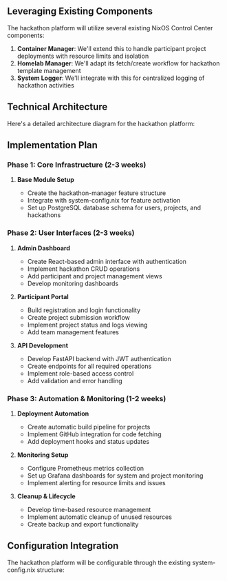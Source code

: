 ## Leveraging Existing Components

The hackathon platform will utilize several existing NixOS Control Center components:

1. __Container Manager__: We'll extend this to handle participant project deployments with resource limits and isolation
2. __Homelab Manager__: We'll adapt its fetch/create workflow for hackathon template management
3. __System Logger__: We'll integrate with this for centralized logging of hackathon activities

## Technical Architecture

Here's a detailed architecture diagram for the hackathon platform:

## Implementation Plan

### Phase 1: Core Infrastructure (2-3 weeks)

1. __Base Module Setup__

   - Create the hackathon-manager feature structure
   - Integrate with system-config.nix for feature activation
   - Set up PostgreSQL database schema for users, projects, and hackathons



### Phase 2: User Interfaces (2-3 weeks)

1. __Admin Dashboard__

   - Create React-based admin interface with authentication
   - Implement hackathon CRUD operations
   - Add participant and project management views
   - Develop monitoring dashboards

2. __Participant Portal__

   - Build registration and login functionality
   - Create project submission workflow
   - Implement project status and logs viewing
   - Add team management features

3. __API Development__

   - Develop FastAPI backend with JWT authentication
   - Create endpoints for all required operations
   - Implement role-based access control
   - Add validation and error handling

### Phase 3: Automation & Monitoring (1-2 weeks)

1. __Deployment Automation__

   - Create automatic build pipeline for projects
   - Implement GitHub integration for code fetching
   - Add deployment hooks and status updates

2. __Monitoring Setup__

   - Configure Prometheus metrics collection
   - Set up Grafana dashboards for system and project monitoring
   - Implement alerting for resource limits and issues

3. __Cleanup & Lifecycle__

   - Develop time-based resource management
   - Implement automatic cleanup of unused resources
   - Create backup and export functionality

## Configuration Integration

The hackathon platform will be configurable through the existing system-config.nix structure: 